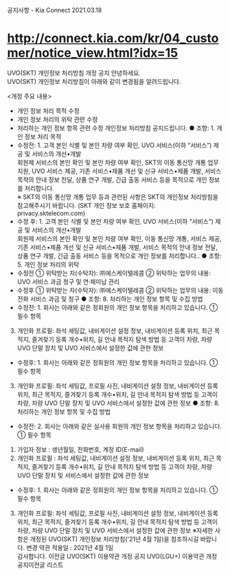 공지사항 - Kia Connect
2021.03.18
# http://connect.kia.com/kr/04_customer/notice_view.html?idx=15
UVO(SKT) 개인정보 처리방침 개정 공지
안녕하세요.  
UVO(SKT) 개인정보 처리방침이 아래와 같이 변경됨을 알려드립니다.  

<개정 주요 내용>
- 개인 정보 처리 목적 수정
- 개인 정보 처리의 위탁 관련 수정  
- 처리하는 개인 정보 항목 관련 수정
개인정보 처리방침 공지드립니다.
● 조항: 1. 개인 정보 처리 목적
- 수정전: 1. 고객 본인 식별 및 본인 차량 여부 확인, UVO 서비스(이하 “서비스”) 제공 및 서비스의 개선•개발  
회원제 서비스의 본인 확인 및 본인 차량 여부 확인, SKT의 이동 통신망 개통 업무 지원, UVO 서비스 제공, 기존 서비스•제품 개선 및 신규 서비스•제품 개발, 서비스 목적의 안내 정보 전달, 상품 연구 개발, 긴급 출동 서비스 등을 목적으로 개인 정보를 처리합니다.  
※ SKT의 이동 통신망 개통 업무 등과 관련된 사항은 SKT의 개인정보 처리방침을 참고해주시기 바랍니다. (SKT 개인 정보 보호 홈페이지: privacy.sktelecom.com)
- 수정 후: 1. 고객 본인 식별 및 본인 차량 여부 확인, UVO 서비스(이하 “서비스”) 제공 및 서비스의 개선•개발  
회원제 서비스의 본인 확인 및 본인 차량 여부 확인, 이동 통신망 개통, 서비스 제공, 기존 서비스•제품 개선 및 신규 서비스•제품 개발, 서비스 목적의 안내 정보 전달, 상품 연구 개발, 긴급 출동 서비스 등을 목적으로 개인 정보를 처리합니다..
● 조항: 5. 개인 정보 처리의 위탁
- 수정전
① 위탁받는 자(수탁자): ㈜에스케이텔레콤
② 위탁하는 업무의 내용: UVO 서비스 과금 청구 및 연체〮미납 관리
- 수정후
① 위탁받는 자(수탁자): ㈜에스케이텔레콤
② 위탁하는 업무의 내용: 이동 전화 서비스 과금 및 청구
● 조항: 8. 처리하는 개인 정보 항목 및 수집 방법
- 수정전: 1. 회사는 아래와 같은 정회원의 개인 정보 항목을 처리하고 있습니다.
① 필수 항목
3) 개인화 프로필: 좌석 세팅값, 내비게이션 설정 정보, 내비게이션 등록 위치, 최근 목적지, 즐겨찾기 등록 개수•위치, 길 안내 목적지 탐색 방법 등 고객이 차량, 차량 UVO 단말 장치 및 UVO 서비스에서 설정한 값에 관한 정보
- 수정후: 1. 회사는 아래와 같은 정회원의 개인 정보 항목을 처리하고 있습니다.
① 필수 항목
3) 개인화 프로필: 좌석 세팅값, 프로필 사진, 내비게이션 설정 정보, 내비게이션 등록 위치, 최근 목적지, 즐겨찾기 등록 개수•위치, 길 안내 목적지 탐색 방법 등 고객이 차량, 차량 UVO 단말 장치 및 UVO 서비스에서 설정한 값에 관한 정보
● 조항: 8. 처리하는 개인 정보 항목 및 수집 방법
- 수정전: 2. 회사는 아래와 같은 실사용 회원의 개인 정보 항목을 처리하고 있습니다.
① 필수 항목
1) 가입자 정보 : 생년월일, 전화번호, 계정 ID(E-mail)  
2) 개인화 프로필 : 좌석 세팅값, 내비게이션 설정 정보, 내비게이션 등록 위치, 최근 목적지, 즐겨찾기 등록 개수•위치, 길 안내 목적지 탐색 방법 등 고객이 차량, 차량 UVO 단말 장치 및 서비스에서 설정한 값에 관한 정보
- 수정후: 1. 회사는 아래와 같은 정회원의 개인 정보 항목을 처리하고 있습니다.
① 필수 항목
3) 개인화 프로필: 좌석 세팅값, 프로필 사진, 내비게이션 설정 정보, 내비게이션 등록 위치, 최근 목적지, 즐겨찾기 등록 개수•위치, 길 안내 목적지 탐색 방법 등 고객이 차량, 차량 UVO 단말 장치 및 UVO 서비스에서 설정한 값에 관한 정보
※자세한 사항은 개정된 UVO(SKT) 개인정보 처리방침('21년 4월 1일)을 참조하시길 바랍니다.
변경 약관 적용일 : 2021년 4월 1일  
감사합니다.
이전글 UVO(SKT) 이용약관 개정 공지
UVO(LGU+) 이용약관 개정 공지이전글
리스트
